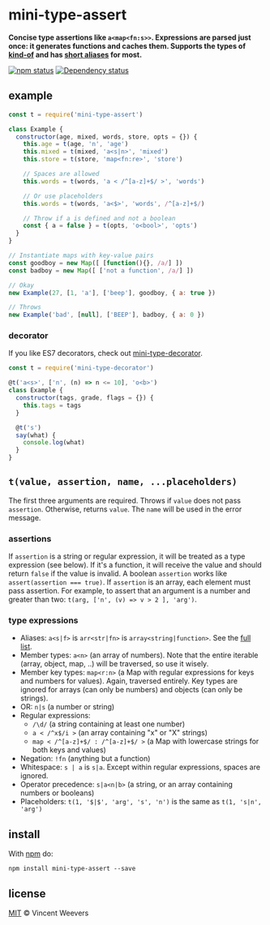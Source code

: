 # mini-type-assert

**Concise type assertions like `a<map<fn:s>>`. Expressions are parsed just once: it generates functions and caches them. Supports the types of [kind-of](https://github.com/jonschlinkert/kind-of) and has [short aliases](https://github.com/vweevers/node-mini-type-assert/blob/master/alias.js) for most.**

[![npm status](http://img.shields.io/npm/v/mini-type-assert.svg?style=flat-square)](https://www.npmjs.org/package/mini-type-assert) [![Dependency status](https://img.shields.io/david/vweevers/node-mini-type-assert.svg?style=flat-square)](https://david-dm.org/vweevers/node-mini-type-assert)

## example

```js
const t = require('mini-type-assert')

class Example {
  constructor(age, mixed, words, store, opts = {}) {
    this.age = t(age, 'n', 'age')
    this.mixed = t(mixed, 'a<s|n>', 'mixed')
    this.store = t(store, 'map<fn:re>', 'store')

    // Spaces are allowed
    this.words = t(words, 'a < /^[a-z]+$/ >', 'words')

    // Or use placeholders
    this.words = t(words, 'a<$>', 'words', /^[a-z]+$/)

    // Throw if a is defined and not a boolean
    const { a = false } = t(opts, 'o<bool>', 'opts')
  }
}

// Instantiate maps with key-value pairs
const goodboy = new Map([ [function(){}, /a/] ])
const badboy = new Map([ ['not a function', /a/] ])

// Okay
new Example(27, [1, 'a'], ['beep'], goodboy, { a: true })

// Throws
new Example('bad', [null], ['BEEP'], badboy, { a: 0 })
```

### decorator

If you like ES7 decorators, check out [mini-type-decorator](https://github.com/vweevers/mini-type-decorator).

```js
const t = require('mini-type-decorator')

@t('a<s>', ['n', (n) => n <= 10], 'o<b>')
class Example {
  constructor(tags, grade, flags = {}) {
    this.tags = tags
  }

  @t('s')
  say(what) {
    console.log(what)
  }
}
```

## `t(value, assertion, name, ...placeholders)`

The first three arguments are required. Throws if `value` does not pass `assertion`. Otherwise, returns `value`. The `name` will be used in the error message.

### assertions

If `assertion` is a string or regular expression, it will be treated as a type expression (see below). If it's a function, it will receive the value and should return `false` if the value is invalid. A boolean `assertion` works like `assert(assertion === true)`. If `assertion` is an array, each element must pass assertion. For example, to assert that an argument is a number and greater than two: `t(arg, ['n', (v) => v > 2 ], 'arg')`.

### type expressions

- Aliases: `a<s|f>` is `arr<str|fn>` is `array<string|function>`. See the [full list](https://github.com/vweevers/node-mini-type-assert/blob/master/alias.js).
- Member types: `a<n>` (an array of numbers). Note that the entire iterable (array, object, map, ..) will be traversed, so use it wisely.
- Member key types: `map<r:n>` (a Map with regular expressions for keys and numbers for values). Again, traversed entirely. Key types are ignored for arrays (can only be numbers) and objects (can only be strings).
- OR: `n|s` (a number or string)
- Regular expressions:
  - `/\d/` (a string containing at least one number)
  - `a < /^x$/i >` (an array containing "x" or "X" strings)
  - `map < /^[a-z]+$/ : /^[a-z]+$/ >` (a Map with lowercase strings for both keys and values)
- Negation: `!fn` (anything but a function)
- Whitespace: `s | a` is `s|a`. Except within regular expressions, spaces are ignored.
- Operator precedence: `s|a<n|b>` (a string, or an array containing numbers or booleans)
- Placeholders: `t(1, '$|$', 'arg', 's', 'n')` is the same as `t(1, 's|n', 'arg')`

## install

With [npm](https://npmjs.org) do:

```
npm install mini-type-assert --save
```

## license

[MIT](http://opensource.org/licenses/MIT) © Vincent Weevers
